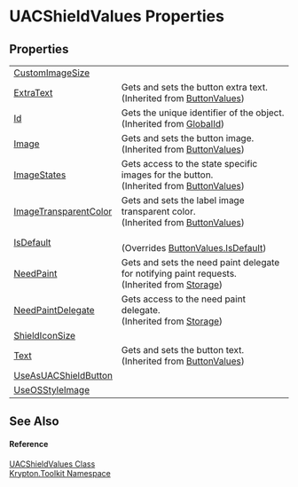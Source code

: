 # UACShieldValues Properties




## Properties
<table>
<tr>
<td><a href="9146e468-4683-a893-91da-a64b102221e3.md">CustomImageSize</a></td>
<td> </td></tr>
<tr>
<td><a href="a8b34e9c-06a8-c1a6-0231-41391f01dab0.md">ExtraText</a></td>
<td>Gets and sets the button extra text.<br />(Inherited from <a href="d8a8ca9d-7dcd-5cef-2f1c-724e4e0df04c.md">ButtonValues</a>)</td></tr>
<tr>
<td><a href="71a6846f-bfb6-fb58-b361-6b43ae0583a8.md">Id</a></td>
<td>Gets the unique identifier of the object.<br />(Inherited from <a href="9ef2ca3a-e03e-8927-105a-2f9a6fbdf849.md">GlobalId</a>)</td></tr>
<tr>
<td><a href="a97b3776-227f-0e02-6347-5d31c1f09fd6.md">Image</a></td>
<td>Gets and sets the button image.<br />(Inherited from <a href="d8a8ca9d-7dcd-5cef-2f1c-724e4e0df04c.md">ButtonValues</a>)</td></tr>
<tr>
<td><a href="09728a58-d83c-060d-6185-d99012d894d7.md">ImageStates</a></td>
<td>Gets access to the state specific images for the button.<br />(Inherited from <a href="d8a8ca9d-7dcd-5cef-2f1c-724e4e0df04c.md">ButtonValues</a>)</td></tr>
<tr>
<td><a href="e98c9955-4f71-f0cf-7c69-1e699ba93cc4.md">ImageTransparentColor</a></td>
<td>Gets and sets the label image transparent color.<br />(Inherited from <a href="d8a8ca9d-7dcd-5cef-2f1c-724e4e0df04c.md">ButtonValues</a>)</td></tr>
<tr>
<td><a href="5f91de71-2d9a-1297-5c92-321234e12597.md">IsDefault</a></td>
<td><br />(Overrides <a href="c470f10f-90b4-18b8-44d3-ef7d66c56d35.md">ButtonValues.IsDefault</a>)</td></tr>
<tr>
<td><a href="097a0f47-e60c-4bf7-802c-8391c6d8feff.md">NeedPaint</a></td>
<td>Gets and sets the need paint delegate for notifying paint requests.<br />(Inherited from <a href="8406cf55-79a3-e579-4094-be084e489431.md">Storage</a>)</td></tr>
<tr>
<td><a href="879ca7f2-32c5-8581-44f2-c7aee6491db2.md">NeedPaintDelegate</a></td>
<td>Gets access to the need paint delegate.<br />(Inherited from <a href="8406cf55-79a3-e579-4094-be084e489431.md">Storage</a>)</td></tr>
<tr>
<td><a href="801bfc28-f9b9-40fa-b0ef-a84aeb732989.md">ShieldIconSize</a></td>
<td> </td></tr>
<tr>
<td><a href="cd8b16f0-6ce9-d8b9-0d23-a063bd0b0579.md">Text</a></td>
<td>Gets and sets the button text.<br />(Inherited from <a href="d8a8ca9d-7dcd-5cef-2f1c-724e4e0df04c.md">ButtonValues</a>)</td></tr>
<tr>
<td><a href="ea61f9c2-6ab8-4df1-37e1-c1c160dead35.md">UseAsUACShieldButton</a></td>
<td> </td></tr>
<tr>
<td><a href="8e89590f-8bef-51e5-ed66-8eebc9ebfc32.md">UseOSStyleImage</a></td>
<td> </td></tr>
</table>

## See Also


#### Reference
<a href="a3e45995-3c19-e319-20a3-26bcac780ea9.md">UACShieldValues Class</a>  
<a href="79d2eac2-21f4-54ff-7552-b20c33c30600.md">Krypton.Toolkit Namespace</a>  
